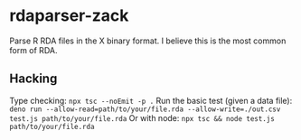 # rdaparser-zack

Parse R RDA files in the X binary format. I believe this is the most common form
of RDA.

## Hacking

Type checking: `npx tsc --noEmit -p .`
Run the basic test (given a data file): `deno run --allow-read=path/to/your/file.rda --allow-write=./out.csv test.js path/to/your/file.rda`
Or with node: `npx tsc && node test.js path/to/your/file.rda`
